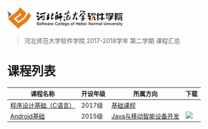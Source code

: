 <img src="./image/logo.png" height="50" /> 

> 河北师范大学软件学院 2017-2018学年 第二学期 课程汇总


# 课程列表

|课程名称|开设年级|所属方向|下载|
|-------|-------|-------|-------|
|[程序设计基础（C语言）](https://github.com/edu2act/course-C/)|2017级|[基础课程](./courses/基础课程)||
|[Android基础](https://github.com/edu2act/course-android/tree/2017-2018-2st)|2015级|[Java与移动智能设备开发](./courses/Java与移动智能设备开发)|[![](https://img.shields.io/badge/term-2017--2018--2st-blue.svg)](https://github.com/edu2act/course-android/releases/tag/2017-2018-2st)|

